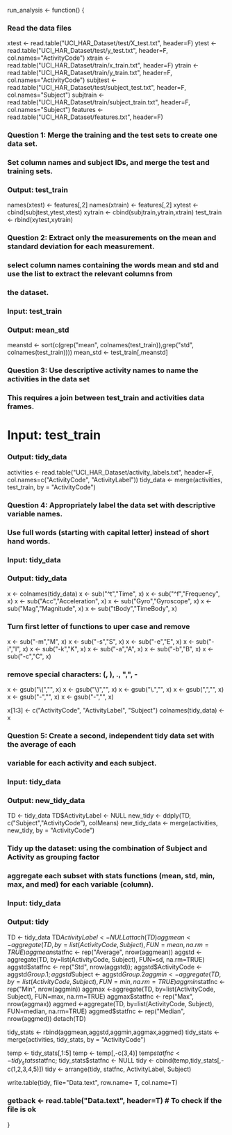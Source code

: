 

run_analysis <- function() {

### Read the data files

xtest <- read.table("UCI_HAR_Dataset/test/X_test.txt", header=F)
ytest <- read.table("UCI_HAR_Dataset/test/y_test.txt", header=F, col.names="ActivityCode")
xtrain <- read.table("UCI_HAR_Dataset/train/x_train.txt", header=F)
ytrain <- read.table("UCI_HAR_Dataset/train/y_train.txt", header=F, col.names="ActivityCode") 
subjtest <- read.table("UCI_HAR_Dataset/test/subject_test.txt", header=F, col.names="Subject")
subjtrain <- read.table("UCI_HAR_Dataset/train/subject_train.txt", header=F, col.names="Subject")
features <- read.table("UCI_HAR_Dataset/features.txt", header=F)

### Question 1: Merge the training and the test sets to create one data set.

### Set column names and subject IDs, and merge the test and training sets. 
### 
### Output: test_train 

names(xtest) <- features[,2]
names(xtrain) <- features[,2]
xytest <- cbind(subjtest,ytest,xtest)
xytrain <- cbind(subjtrain,ytrain,xtrain)
test_train <- rbind(xytest,xytrain)

### Question 2: Extract only the measurements on the mean and standard deviation for each measurement. 

### select column names containing the words mean and std and use the list to extract the relevant columns from
### the dataset.
### Input:  test_train
### Output: mean_std

meanstd <- sort(c(grep("mean", colnames(test_train)),grep("std", colnames(test_train))))
mean_std <- test_train[,meanstd]

### Question 3: Use descriptive activity names to name the activities in the data set
### This requires a join between test_train and activities data frames.
# Input:  test_train
### Output: tidy_data

activities <- read.table("UCI_HAR_Dataset/activity_labels.txt", header=F, col.names=c("ActivityCode", "ActivityLabel"))
tidy_data <- merge(activities, test_train, by = "ActivityCode")

### Question 4: Appropriately label the data set with descriptive variable names. 
### Use full words (starting with capital letter) instead of short hand words.
### Input:  tidy_data
### Output: tidy_data

x <- colnames(tidy_data)
x <- sub("^t","Time", x)
x <- sub("^f","Frequency", x)
x <- sub("Acc","Acceleration", x)
x <- sub("Gyro","Gyroscope", x)
x <- sub("Mag","Magnitude", x)
x <- sub("tBody","TimeBody", x)

### Turn first letter of functions to uper case and remove

x <- sub("-m","M", x)
x <- sub("-s","S", x)
x <- sub("-e","E", x)
x <- sub("-i","I", x)
x <- sub("-k","K", x)
x <- sub("-a","A", x)
x <- sub("-b","B", x)
x <- sub("-c","C", x)

### remove special characters: (, ), ., ",", -

x <- gsub("\\(","", x)
x <- gsub("\\)","", x)
x <- gsub("\\.","", x)
x <- gsub(",","", x)
x <- gsub("-","", x)
x <- gsub("-","", x)

x[1:3] <- c("ActivityCode", "ActivityLabel", "Subject")
colnames(tidy_data) <- x
  
### Question 5: Create a second, independent tidy data set with the average of each 
###             variable for each activity and each subject. 
### Input:  tidy_data
### Output: new_tidy_data

TD <- tidy_data
TD$ActivityLabel <- NULL
new_tidy <- ddply(TD, c("Subject","ActivityCode"), colMeans)
new_tidy_data <- merge(activities, new_tidy, by = "ActivityCode")

### Tidy up the dataset: using the combination of Subject and Activity as grouping factor
### aggregate each subset with stats functions (mean, std, min, max, and med) for each variable (column).
### Input: tidy_data
### Output: tidy

TD <- tidy_data
TD$ActivityLabel <- NULL
attach(TD)
aggmean <-aggregate(TD, by=list(ActivityCode, Subject), FUN=mean, na.rm=TRUE)
aggmean$statfnc <- rep("Average", nrow(aggmean))
aggstd <-aggregate(TD, by=list(ActivityCode, Subject), FUN=sd, na.rm=TRUE)
aggstd$statfnc <- rep("Std", nrow(aggstd)); 
aggstd$ActivityCode <- aggstd$Group.1; aggstd$Subject <- aggstd$Group.2
aggmin <-aggregate(TD, by=list(ActivityCode, Subject), FUN=min, na.rm=TRUE)
aggmin$statfnc <- rep("Min", nrow(aggmin))
aggmax <-aggregate(TD, by=list(ActivityCode, Subject), FUN=max, na.rm=TRUE)
aggmax$statfnc <- rep("Max", nrow(aggmax))
aggmed <-aggregate(TD, by=list(ActivityCode, Subject), FUN=median, na.rm=TRUE)
aggmed$statfnc <- rep("Median", nrow(aggmed))
detach(TD)

tidy_stats <- rbind(aggmean,aggstd,aggmin,aggmax,aggmed)
tidy_stats <- merge(activities, tidy_stats, by = "ActivityCode")

temp <- tidy_stats[,1:5]
temp <- temp[,-c(3,4)]
temp$statfnc <- tidy_stats$statfnc; tidy_stats$statfnc <- NULL
tidy <- cbind(temp,tidy_stats[,-c(1,2,3,4,5)])
tidy <- arrange(tidy, statfnc, ActivityLabel, Subject)

write.table(tidy, file="Data.text", row.name= T, col.name=T)
### getback <- read.table("Data.text", header=T) # To check if the file is ok
}